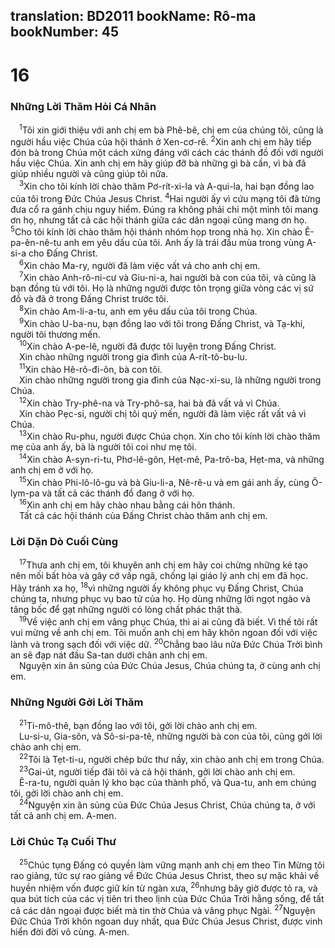 translation: BD2011
bookName: Rô-ma 
bookNumber: 45
-------

<div class="title"><h1>16</h1><h3>Những Lời Thăm Hỏi Cá Nhân</h3></div>
<span class="verse ro_16_1"> <sup>1</sup>Tôi xin giới thiệu với anh chị em bà Phê-bê, chị em của chúng tôi, cũng là người hầu việc Chúa của hội thánh ở Xen-cơ-rê. </span>
<span class="verse ro_16_2"><sup>2</sup>Xin anh chị em hãy tiếp đón bà trong Chúa một cách xứng đáng với cách các thánh đồ đối với người hầu việc Chúa. Xin anh chị em hãy giúp đỡ bà những gì bà cần, vì bà đã giúp nhiều người và cũng giúp tôi nữa.<br/></span>
<span class="verse ro_16_3"> <sup>3</sup>Xin cho tôi kính lời chào thăm Pơ-rít-xi-la và A-qui-la, hai bạn đồng lao của tôi trong Ðức Chúa Jesus Christ. </span>
<span class="verse ro_16_4"><sup>4</sup>Hai người ấy vì cứu mạng tôi đã từng đưa cổ ra gánh chịu nguy hiểm. Ðúng ra không phải chỉ một mình tôi mang ơn họ, nhưng tất cả các hội thánh giữa các dân ngoại cũng mang ơn họ. </span>
<span class="verse ro_16_5"><sup>5</sup>Cho tôi kính lời chào thăm hội thánh nhóm họp trong nhà họ. Xin chào Ê-pa-ên-nê-tu anh em yêu dấu của tôi. Anh ấy là trái đầu mùa trong vùng A-si-a cho Ðấng Christ.<br/></span>
<span class="verse ro_16_6"> <sup>6</sup>Xin chào Ma-ry, người đã làm việc vất vả cho anh chị em.<br/></span>
<span class="verse ro_16_7"> <sup>7</sup>Xin chào Anh-rô-ni-cư và Giu-ni-a, hai người bà con của tôi, và cũng là bạn đồng tù với tôi. Họ là những người được tôn trọng giữa vòng các vị sứ đồ và đã ở trong Ðấng Christ trước tôi.<br/></span>
<span class="verse ro_16_8"> <sup>8</sup>Xin chào Am-li-a-tu, anh em yêu dấu của tôi trong Chúa.<br/></span>
<span class="verse ro_16_9"> <sup>9</sup>Xin chào U-ba-nu, bạn đồng lao với tôi trong Ðấng Christ, và Tạ-khi, người tôi thương mến.<br/></span>
<span class="verse ro_16_10"> <sup>10</sup>Xin chào A-pe-lê, người đã được tôi luyện trong Ðấng Christ.<br/> Xin chào những người trong gia đình của A-rít-tô-bu-lu.<br/></span>
<span class="verse ro_16_11"> <sup>11</sup>Xin chào Hê-rô-đi-ôn, bà con tôi.<br/> Xin chào những người trong gia đình của Nạc-xi-su, là những người trong Chúa.<br/></span>
<span class="verse ro_16_12"> <sup>12</sup>Xin chào Try-phê-na và Try-phô-sa, hai bà đã vất vả vì Chúa.<br/> Xin chào Pẹc-si, người chị tôi quý mến, người đã làm việc rất vất vả vì Chúa.<br/></span>
<span class="verse ro_16_13"> <sup>13</sup>Xin chào Ru-phu, người được Chúa chọn. Xin cho tôi kính lời chào thăm mẹ của anh ấy, bà là người tôi coi như mẹ tôi.<br/></span>
<span class="verse ro_16_14"> <sup>14</sup>Xin chào A-syn-ri-tu, Phơ-lê-gôn, Hẹt-mê, Pa-trô-ba, Hẹt-ma, và những anh chị em ở với họ.<br/></span>
<span class="verse ro_16_15"> <sup>15</sup>Xin chào Phi-lô-lô-gu và bà Giu-li-a, Nê-rê-u và em gái anh ấy, cùng Ô-lym-pa và tất cả các thánh đồ đang ở với họ.<br/></span>
<span class="verse ro_16_16"> <sup>16</sup>Xin anh chị em hãy chào nhau bằng cái hôn thánh.<br/> Tất cả các hội thánh của Ðấng Christ chào thăm anh chị em.<br/></span>
<div class="title"><h3>Lời Dặn Dò Cuối Cùng</h3></div>
<span class="verse ro_16_17"> <sup>17</sup>Thưa anh chị em, tôi khuyên anh chị em hãy coi chừng những kẻ tạo nên mối bất hòa và gây cớ vấp ngã, chống lại giáo lý anh chị em đã học. Hãy tránh xa họ, </span>
<span class="verse ro_16_18"><sup>18</sup>vì những người ấy không phục vụ Ðấng Christ, Chúa chúng ta, nhưng phục vụ bao tử của họ. Họ dùng những lời ngọt ngào và tâng bốc để gạt những người có lòng chất phác thật thà.<br/></span>
<span class="verse ro_16_19"> <sup>19</sup>Về việc anh chị em vâng phục Chúa, thì ai ai cũng đã biết. Vì thế tôi rất vui mừng về anh chị em. Tôi muốn anh chị em hãy khôn ngoan đối với việc lành và trong sạch đối với việc dữ. </span>
<span class="verse ro_16_20"><sup>20</sup>Chẳng bao lâu nữa Ðức Chúa Trời bình an sẽ đạp nát đầu Sa-tan dưới chân anh chị em.<br/> Nguyện xin ân sủng của Ðức Chúa Jesus, Chúa chúng ta, ở cùng anh chị em.<br/></span>
<div class="title"><h3>Những Người Gởi Lời Thăm</h3></div>
<span class="verse ro_16_21"> <sup>21</sup>Ti-mô-thê, bạn đồng lao với tôi, gởi lời chào anh chị em.<br/> Lu-si-u, Gia-sôn, và Sô-si-pa-tê, những người bà con của tôi, cũng gởi lời chào anh chị em.<br/></span>
<span class="verse ro_16_22"> <sup>22</sup>Tôi là Tẹt-ti-u, người chép bức thư nầy, xin chào anh chị em trong Chúa.<br/></span>
<span class="verse ro_16_23"> <sup>23</sup>Gai-út, người tiếp đãi tôi và cả hội thánh, gởi lời chào anh chị em.<br/> Ê-ra-tu, người quản lý kho bạc của thành phố, và Qua-tu, anh em chúng tôi, gởi lời chào anh chị em.<br/></span>
<span class="verse ro_16_24"> <sup>24</sup>Nguyện xin ân sủng của Ðức Chúa Jesus Christ, Chúa chúng ta, ở với tất cả anh chị em. A-men. <br/></span>
<div class="title"><h3>Lời Chúc Tạ Cuối Thư</h3></div>
<span class="verse ro_16_25"> <sup>25</sup>Chúc tụng Ðấng có quyền làm vững mạnh anh chị em theo Tin Mừng tôi rao giảng, tức sự rao giảng về Ðức Chúa Jesus Christ, theo sự mặc khải về huyền nhiệm vốn được giữ kín từ ngàn xưa, </span>
<span class="verse ro_16_26"><sup>26</sup>nhưng bây giờ được tỏ ra, và qua bút tích của các vị tiên tri theo lịnh của Ðức Chúa Trời hằng sống, để tất cả các dân ngoại được biết mà tin thờ Chúa và vâng phục Ngài. </span>
<span class="verse ro_16_27"><sup>27</sup>Nguyện Ðức Chúa Trời khôn ngoan duy nhất, qua Ðức Chúa Jesus Christ, được vinh hiển đời đời vô cùng. A-men.<br/></span>
